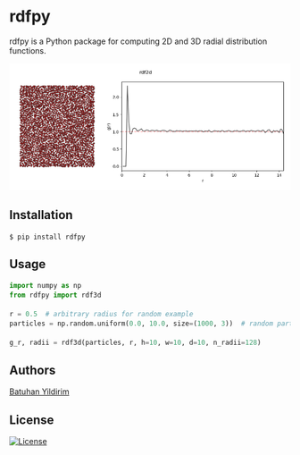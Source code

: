 # rdfpy

rdfpy is a Python package for computing 2D and 3D radial distribution functions. 

![Alt text](examples/random2d.png)

<!-- ![Alt text](examples/random3d.png) -->

## Installation

```shell
$ pip install rdfpy
```

## Usage

```python
import numpy as np
from rdfpy import rdf3d

r = 0.5  # arbitrary radius for random example
particles = np.random.uniform(0.0, 10.0, size=(1000, 3))  # random particles in a 10x10x10 box

g_r, radii = rdf3d(particles, r, h=10, w=10, d=10, n_radii=128)
```

## Authors

[Batuhan Yildirim](http://www.mole.phy.cam.ac.uk/people/by.php)

## License

[![License](http://img.shields.io/:license-mit-blue.svg?style=flat-square)](http://badges.mit-license.org)

<!-- - **[MIT license](http://opensource.org/licenses/mit-license.php)** -->